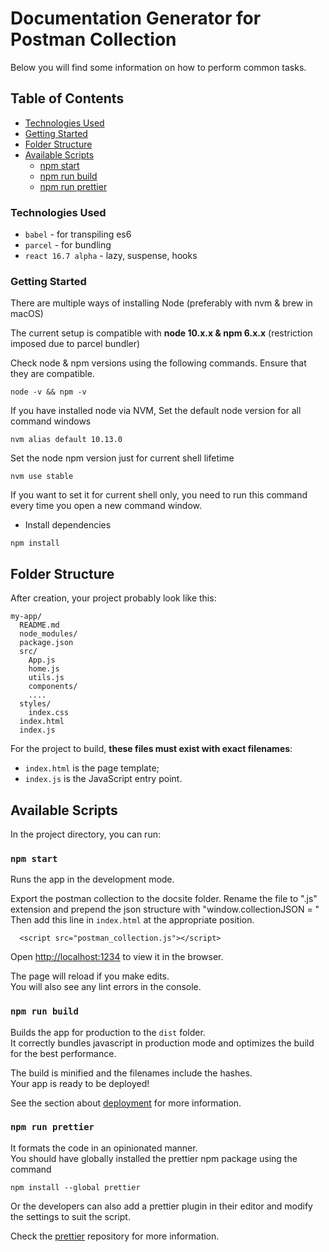 # Documentation Generator for Postman Collection

Below you will find some information on how to perform common tasks.<br>

## Table of Contents

- [Technologies Used](#technologies-used)
- [Getting Started](#getting-started)
- [Folder Structure](#folder-structure)
- [Available Scripts](#available-scripts)
  - [npm start](#npm-start)
  - [npm run build](#npm-run-build)
  - [npm run prettier](#npm-run-prettier)


### Technologies Used

* `babel` - for transpiling es6
* `parcel` - for bundling
* `react 16.7 alpha` - lazy, suspense, hooks


### Getting Started

There are multiple ways of installing Node (preferably with nvm & brew in macOS)

The current setup is compatible with **node 10.x.x & npm 6.x.x** (restriction imposed due to parcel bundler)

Check node & npm versions using the following commands. Ensure that they are compatible.
```
node -v && npm -v
```
If you have installed node via NVM, Set the default node version for all command windows
```
nvm alias default 10.13.0
```

Set the node npm version just for current shell lifetime
```
nvm use stable
```

If you want to set it for current shell only, you need to run this command every time you open a new command window.

- Install dependencies
```
npm install
```

## Folder Structure

After creation, your project probably look like this:

```
my-app/
  README.md
  node_modules/
  package.json
  src/
    App.js
    home.js
    utils.js
    components/
    ....
  styles/
    index.css
  index.html
  index.js
```

For the project to build, **these files must exist with exact filenames**:

* `index.html` is the page template;
* `index.js` is the JavaScript entry point.

## Available Scripts

In the project directory, you can run:

### `npm start`

Runs the app in the development mode.<br>

Export the postman collection to the docsite folder. Rename the file to ".js" extension and prepend the json structure with "window.collectionJSON = "
Then add this line in `index.html` at the appropriate position.
```
  <script src="postman_collection.js"></script>
```

Open [http://localhost:1234](http://localhost:1234) to view it in the browser.

The page will reload if you make edits.<br>
You will also see any lint errors in the console.

### `npm run build`

Builds the app for production to the `dist` folder.<br>
It correctly bundles javascript in production mode and optimizes the build for the best performance.

The build is minified and the filenames include the hashes.<br>
Your app is ready to be deployed!

See the section about [deployment](#deployment) for more information.

### `npm run prettier`

It formats the code in an opinionated manner.<br>
You should have globally installed the prettier npm package using the command<br>
```
npm install --global prettier
```
Or the developers can also add a prettier plugin in their editor and modify the settings to suit the script.

Check the [prettier](https://github.com/prettier/prettier) repository for more information.
